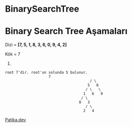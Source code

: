 # BinarySearchTree
# Binary Search Tree Aşamaları

Dizi = **[7, 5, 1, 8, 3, 6, 0, 9, 4, 2]**

Kök = 7 

1. 

```
root 7'dir. root'un solunda 5 bulunur.
					7
                                       / \
                                      5   8
                                     / \   \
                                    1   6   9
                                   / \
                                  0   3
                                     / \
                                    2   4
```



[Patika.dev](https://www.patika.dev/tr)
